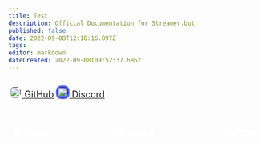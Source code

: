 ```yaml
---
title: Test
description: Official Documentation for Streamer.bot
published: false
date: 2022-09-08T12:16:16.897Z
tags: 
editor: markdown
dateCreated: 2022-09-08T09:52:37.686Z
---
```


<div style="display: grid; grid-template-columns: 1fr 1fr; grid-gap: 20px;">
  
<a href="" style="font-size: 18px;"><img style="background-color: white; border-radius: 10.5px; margin-bottom: -4px; padding: 3px;" width="21px" height="21px" src="https://cdn-icons-png.flaticon.com/512/25/25231.png"> GitHub</a> <a href="" style="font-size: 18px;"><img style="background-color: #5865F2; border-radius: 10.5px; margin-bottom: -4px; padding: 3px;" width="21px" height="21px" src="https://assets-global.website-files.com/6257adef93867e50d84d30e2/62594d3a27620a3b5c414341_2d20a45d79110dc5bf947137e9d99b66.svg"> Discord</a>
</div>

<div id="footer-grid" style="display: grid; grid-template-columns: 1fr 1fr 1fr; grid-gap: 20px; margin-top: 30px;"><a href="" id="footer-grid-border" style="color: transparent!important;"><div id="footer-grid-border-spacing" style="margin: 10px;"> <div id="footer-grid-1"><div id="footer-grid-upper" style="color: #ffffff; font-size: 20px; font-weight: 700;">GitHub</div></div></div></a><a href="" id="footer-grid-border" style="color: transparent!important;"><div id="footer-grid-border-spacing" style="margin: 10px;"><div id="footer-grid-2"><div id="footer-grid-upper" style="color: #ffffff; text-align: center; font-size: 20px; font-weight: 700;">Discord</div></div></div></a><a href="" id="footer-grid-border" style="color: transparent!important;"><div id="footer-grid-border-spacing" style="margin: 10px;"><div id="footer-grid-2"><div id="footer-grid-upper" style="color: #ffffff; text-align: right; font-size: 20px; font-weight: 700;">Twitter</div></div></div></a></div>